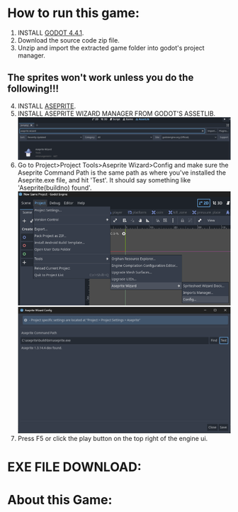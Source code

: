 # How to run this game:
1. INSTALL [GODOT 4.4.1](https://godotengine.org/download/archive/4.4.1-stable/).
2. Download the source code zip file.
3. Unzip and import the extracted game folder into godot's project manager.
## The sprites won't work unless you do the following!!!
4. INSTALL [ASEPRITE](https://github.com/aseprite/aseprite).
5. INSTALL ASEPRITE WIZARD MANAGER FROM GODOT'S ASSETLIB.
![screenshot of aseprite wizard in godot's assetlib](https://github.com/KababDoesGitHub/unstopCognitionGameJam/blob/main/Screenshot%202025-09-16%20174901.png)
6. Go to Project>Project Tools>Aseprite Wizard>Config and make sure the Aseprite Command Path is the same path as where you've installed the Aseprite.exe file, and hit 'Test'. It should say something like 'Aseprite(buildno) found'.
![screenshot of aseprite wizard in godot's assetlib](https://github.com/KababDoesGitHub/unstopCognitionGameJam/blob/main/Screenshot%202025-09-16%20175344.png)
![screenshot of aseprite wizard in godot's assetlib](https://github.com/KababDoesGitHub/unstopCognitionGameJam/blob/main/Screenshot%202025-09-16%20175850.png)
7. Press F5 or click the play button on the top right of the engine ui.

# EXE FILE DOWNLOAD: 

# About this Game:
